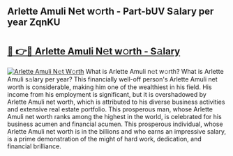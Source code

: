## Arlette Amuli N𝚎t w𝚘rth - Part-bUV S𝚊lary per year ZqnKU

# <h2><a href="http://gc50xv4.nevu.top/?p=Arlette+Amuli">🔗 👉🔴 Arlette Amuli N𝚎t w𝚘rth - S𝚊lary</a></h2>

[![Arlette Amuli N𝚎t W𝚘rth](https://i.imgur.com/Oavwk0R.jpeg)](http://gc50xv4.nevu.top/?p=Arlette+Amuli)
What is Arlette Amuli n𝚎t w𝚘rth? What is Arlette Amuli s𝚊lary per year?
This financially well-off person's Arlette Amuli net worth is considerable, making him one of the wealthiest in his field. His income from his employment is significant, but it is overshadowed by Arlette Amuli net worth, which is attributed to his diverse business activities and extensive real estate portfolio. This prosperous man, whose Arlette Amuli net worth ranks among the highest in the world, is celebrated for his business acumen and financial acumen. This prosperous individual, whose Arlette Amuli net worth is in the billions and who earns an impressive salary, is a prime demonstration of the might of hard work, dedication, and financial brilliance.

